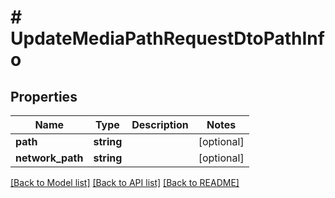 # # UpdateMediaPathRequestDtoPathInfo

## Properties

Name | Type | Description | Notes
------------ | ------------- | ------------- | -------------
**path** | **string** |  | [optional]
**network_path** | **string** |  | [optional]

[[Back to Model list]](../../README.md#models) [[Back to API list]](../../README.md#endpoints) [[Back to README]](../../README.md)
